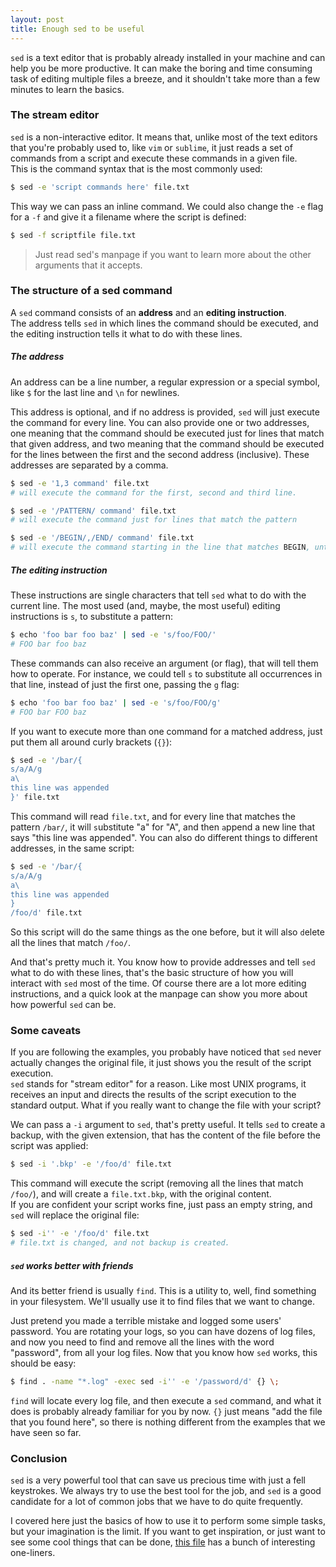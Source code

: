 ```yaml
---
layout: post
title: Enough sed to be useful
---
```


`sed` is a text editor that is probably already installed in your machine and can help you be more productive. It can make the boring and time consuming task
of editing multiple files a breeze, and it shouldn't take more than a few minutes to learn the basics.

### The stream editor

`sed` is a non-interactive editor. It means that, unlike most of the text editors that you're probably used to, like `vim` or `sublime`, it just reads
a set of commands from a script and execute these commands in a given file.  
This is the command syntax that is the most commonly used:

```bash
$ sed -e 'script commands here' file.txt
```

This way we can pass an inline command. We could also change the `-e` flag for a `-f` and give it a filename where the script is defined:

```bash
$ sed -f scriptfile file.txt
```

> Just read sed's manpage if you want to learn more about the other arguments that it accepts.

### The structure of a sed command

A `sed` command consists of an **address** and an **editing instruction**.  
The address tells `sed` in which lines the command should be executed, and the editing instruction tells it what to do with these lines.

##### The address

An address can be a line number, a regular expression or a special symbol, like `$` for the last line and `\n` for newlines.

This address is optional, and if no address is provided, `sed` will just execute the command for every line. You can also provide one or two addresses,
one meaning that the command should be executed just for lines that match that given address, and two meaning that the command should be executed for the 
lines between the first and the second address (inclusive). These addresses are separated by a comma.

```bash
$ sed -e '1,3 command' file.txt 
# will execute the command for the first, second and third line.

$ sed -e '/PATTERN/ command' file.txt
# will execute the command just for lines that match the pattern

$ sed -e '/BEGIN/,/END/ command' file.txt
# will execute the command starting in the line that matches BEGIN, until the lines that matches END
```

##### The editing instruction

These instructions are single characters that tell `sed` what to do with the current line. The most used (and, maybe, the most useful) 
editing instructions is `s`, to substitute a pattern:

```bash
$ echo 'foo bar foo baz' | sed -e 's/foo/FOO/'
# FOO bar foo baz
```

These commands can also receive an argument (or flag), that will tell them how to operate. For instance, we could tell `s` to substitute all occurrences in that line, instead
of just the first one, passing the `g` flag:

```bash
$ echo 'foo bar foo baz' | sed -e 's/foo/FOO/g'
# FOO bar FOO baz
```

If you want to execute more than one command for a matched address, just put them all around curly brackets (`{}`):

```bash
$ sed -e '/bar/{
s/a/A/g
a\
this line was appended
}' file.txt
```

This command will read `file.txt`, and for every line that matches the pattern `/bar/`, it will `s`ubstitute "a" for "A", and then `a`ppend a new line that says "this line was appended".
You can also do different things to different addresses, in the same script:

```bash
$ sed -e '/bar/{
s/a/A/g
a\
this line was appended
}
/foo/d' file.txt
```

So this script will do the same things as the one before, but it will also `d`elete all the lines that match `/foo/`.

And that's pretty much it. You know how to provide addresses and tell `sed` what to do with these lines, that's the basic structure of how you will interact with `sed` most of the time.
Of course there are a lot more editing instructions, and a quick look at the manpage can show you more about how powerful `sed` can be.

### Some caveats

If you are following the examples, you probably have noticed that `sed` never actually changes the original file, it just shows you the result of the script execution.  
`sed` stands for "stream editor" for a reason. Like most UNIX programs, it receives an input and directs the results of the script execution to the standard output. What if you
really want to change the file with your script?

We can pass a `-i` argument to `sed`, that's pretty useful. It tells `sed` to create a backup, with the given extension, that has the content of the file before the script was applied:

```bash
$ sed -i '.bkp' -e '/foo/d' file.txt
```

This command will execute the script (removing all the lines that match `/foo/`), and will create a `file.txt.bkp`, with the original content.  
If you are confident your script works fine, just pass an empty string, and `sed` will replace the original file:

```bash
$ sed -i'' -e '/foo/d' file.txt
# file.txt is changed, and not backup is created.
```

##### `sed` works better with friends

And its better friend is usually `find`. This is a utility to, well, find something in your filesystem. We'll usually use it to find files that we want to change.

Just pretend you made a terrible mistake and logged some users' password. You are rotating your logs, so you can have dozens of log files, and now
you need to find and remove all the lines with the word "password", from all your log files. Now that you know how `sed` works, this should be easy:

```bash
$ find . -name "*.log" -exec sed -i'' -e '/password/d' {} \;
```

`find` will locate every log file, and then execute a `sed` command, and what it does is probably already familiar for you by now. `{}` just means "add the file that you found here",
so there is nothing different from the examples that we have seen so far.

### Conclusion

`sed` is a very powerful tool that can save us precious time with just a fell keystrokes. We always try to use the best tool for the job, and `sed` is a good candidate for a lot
of common jobs that we have to do quite frequently.  

I covered here just the basics of how to use it to perform some simple tasks, but your
imagination is the limit. If you want to get inspiration, or just want to see some cool things that can be done, [this file](http://sed.sourceforge.net/sed1line.txt) has a bunch of
interesting one-liners.
